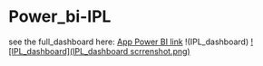 # Power_bi-IPL
see the full_dashboard here: 
[App Power BI link](https://app.powerbi.com/view?r=eyJrIjoiZjVhMGRhNjUtYjdlZS00ZWRlLWFmM2YtOWViNGVmMDc4N2NkIiwidCI6IjY5Y2NmZWQzLTdiMDctNDI5NS04MTBmLThkMzIwNzg1MTY5OSIsImMiOjEwfQ%3D%3D)
!(IPL_dashboard)
[![IPL_dashboard](IPL_dashboard scrrenshot.png)](https://github.com/Venkatsusheel93/Power_bi-IPL-/blob/08d17bce6611142378974c73c751fa3f71188ef5/IPL_dashboard%20scrrenshot.png)
